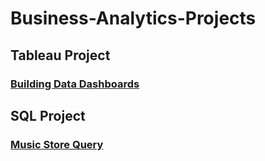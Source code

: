 # Business-Analytics-Projects

## Tableau Project
### [Building Data Dashboards](Building-Data-Dashboards)

## SQL Project
### [Music Store Query](Music-Store-Query)
